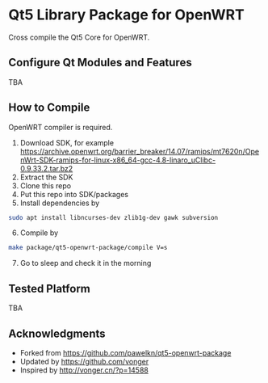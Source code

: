 # Qt5 Library Package for OpenWRT

Cross compile the Qt5 Core for OpenWRT.

## Configure Qt Modules and Features

TBA

## How to Compile

OpenWRT compiler is required.

1. Download SDK, for example https://archive.openwrt.org/barrier_breaker/14.07/ramips/mt7620n/OpenWrt-SDK-ramips-for-linux-x86_64-gcc-4.8-linaro_uClibc-0.9.33.2.tar.bz2  
2. Extract the SDK  
3. Clone this repo  
4. Put this repo into SDK/packages  
5. Install dependencies by  
```bash
sudo apt install libncurses-dev zlib1g-dev gawk subversion
```
6. Compile by
```bash
make package/qt5-openwrt-package/compile V=s  
```
7. Go to sleep and check it in the morning  

## Tested Platform

TBA

## Acknowledgments

* Forked from https://github.com/pawelkn/qt5-openwrt-package  
* Updated by https://github.com/vonger  
* Inspired by http://vonger.cn/?p=14588  
